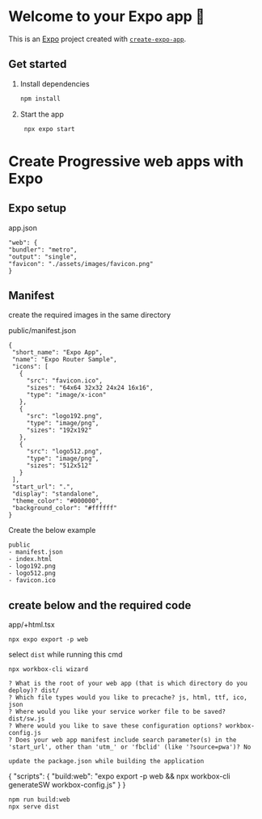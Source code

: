 # Welcome to your Expo app 👋

This is an [Expo](https://expo.dev) project created with [`create-expo-app`](https://www.npmjs.com/package/create-expo-app).

## Get started

1. Install dependencies

   ```bash
   npm install
   ```

2. Start the app

   ```bash
    npx expo start
   ```

# Create Progressive web apps with Expo

## Expo setup

app.json

```
"web": {
"bundler": "metro",
"output": "single",
"favicon": "./assets/images/favicon.png"
}
```

## Manifest

create the required images in the same directory

public/manifest.json

```
{
 "short_name": "Expo App",
 "name": "Expo Router Sample",
 "icons": [
   {
     "src": "favicon.ico",
     "sizes": "64x64 32x32 24x24 16x16",
     "type": "image/x-icon"
   },
   {
     "src": "logo192.png",
     "type": "image/png",
     "sizes": "192x192"
   },
   {
     "src": "logo512.png",
     "type": "image/png",
     "sizes": "512x512"
   }
 ],
 "start_url": ".",
 "display": "standalone",
 "theme_color": "#000000",
 "background_color": "#ffffff"
}
```

Create the below example

```
public
- manifest.json
- index.html
- logo192.png
- logo512.png
- favicon.ico

```

## create below and the required code

app/+html.tsx

`npx expo export -p web`

select `dist` while running this cmd

```
npx workbox-cli wizard

? What is the root of your web app (that is which directory do you deploy)? dist/
? Which file types would you like to precache? js, html, ttf, ico, json
? Where would you like your service worker file to be saved? dist/sw.js
? Where would you like to save these configuration options? workbox-config.js
? Does your web app manifest include search parameter(s) in the 'start_url', other than 'utm_' or 'fbclid' (like '?source=pwa')? No
```

```
update the package.json while building the application
```

{
"scripts": {
"build:web": "expo export -p web && npx workbox-cli generateSW workbox-config.js"
}
}

```
npm run build:web
npx serve dist
```

```

```
